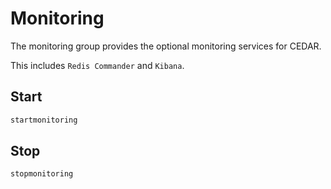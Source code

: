 # Monitoring

The monitoring group provides the optional monitoring services for CEDAR.

This includes `Redis Commander` and `Kibana`. 

## Start

```sh
startmonitoring
```

## Stop

```sh
stopmonitoring
```
